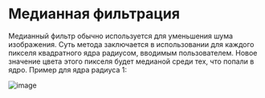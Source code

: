 # Медианная фильтрация
Медианный фильтр обычно используется для уменьшения шума изображения. Суть метода заключается в использовании для каждого пикселя квадратного ядра радиусом, вводимым пользователем. Новое значение цвета этого пикселя будет медианой среди тех, что попали в ядро. Пример для ядра радиуса 1:

![image](https://user-images.githubusercontent.com/79001610/211889793-039a7ea5-15a7-4a89-ac6f-5cf58afdd5e3.png)
